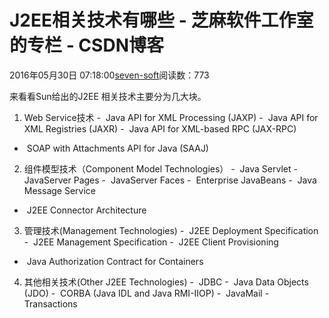 
# J2EE相关技术有哪些 -  芝麻软件工作室的专栏 - CSDN博客


2016年05月30日 07:18:00[seven-soft](https://me.csdn.net/softn)阅读数：773


来看看Sun给出的J2EE 相关技术主要分为几大块。
1. Web Service技术
-  Java API for XML Processing (JAXP)
-  Java API for XML Registries (JAXR)
-  Java API for XML-based RPC (JAX-RPC)
-  SOAP with Attachments API for Java (SAAJ)
2. 组件模型技术（Component Model Technologies）
-  Java Servlet
-  JavaServer Pages
-  JavaServer Faces
-  Enterprise JavaBeans
-  Java Message Service
-  J2EE Connector Architecture
3. 管理技术(Management Technologies)
-  J2EE Deployment Specification
-  J2EE Management Specification
-  J2EE Client Provisioning
-  Java Authorization Contract for Containers
4. 其他相关技术(Other J2EE Technologies)
-  JDBC
-  Java Data Objects (JDO)
-  CORBA (Java IDL and Java RMI-IIOP)
-  JavaMail
-  Transactions


